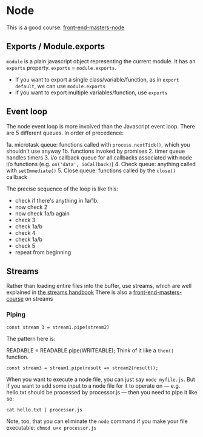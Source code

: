 # Node

This is a good course: [front-end-masters-node](https://frontendmasters.com/courses/digging-into-node/file-handling-with-streams/)

## Exports / Module.exports
`module` is a plain javascript object representing the current module.
It has an `exports` property.
`exports` = `module.exports`.
- If you want to export a single class/variable/function, as in `export default`, we can use `module.exports`
- if you want to export multiple variables/function, use `exports`

## Event loop
The node event loop is more involved than the Javascript event loop. There are 5 different queues. In order of precedence:

1a. microtask queue: functions called with `process.nextTick()`, which you shouldn't use anyway
1b. functions invoked by promises
2. timer queue handles timers
3. i/o callback queue for all callbacks associated with node i/o functions (e.g. `on('data', ioCallback)`)
4. Check queue: anything called with `setImmediate()`
5. Close queue: functions called by the `close()` callback

The precise sequence of the loop is like this:
- check if there's anything in 1a/1b.
- now check 2
- now check 1a/b again
- check 3
- check 1a/b
- check 4
- check 1a/b
- check 5
- repeat from beginning


## Streams
Rather than loading entire files into the buffer, use streams, which are well explained in [the streams handbook](https://github.com/substack/stream-handbook)
There is also a [front-end-masters-course](https://frontendmasters.com/courses/networking-streams/) on streams

### Piping
`const stream 3 = stream1.pipe(stream2)`

The pattern here is:

READABLE = READABLE.pipe(WRITEABLE);
Think of it like a `then()` function. 
```
const stream3 = stream1.pipe(result => stream2(result));
```
When you want to execute a node file, you can just say `node myfile.js`. But if you want to add some input to a node file for it to operate on — e.g. hello.txt should be processed by processor.js — then you need to pipe it like so:
```
cat hello.txt | processor.js
```
Note, too, that you can eliminate the `node` command if you make your file executable: `chmod u+x processor.js`
